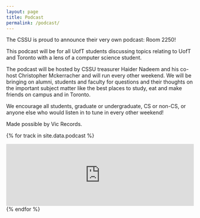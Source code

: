 ```yaml
---
layout: page
title: Podcast
permalink: /podcast/
---
```


The CSSU is proud to announce their very own podcast: Room 2250!

This podcast will be for all UofT students discussing topics relating to UofT and Toronto with a lens of a computer science student.

The podcast will be hosted by CSSU treasurer Haider Nadeem and his co-host Christopher Mckerracher and will run every other weekend. We will be bringing on alumni, students and faculty for questions and their thoughts on the important subject matter like the best places to study, eat and make friends on campus and in Toronto.

We encourage all students, graduate or undergraduate, CS or non-CS, or anyone else who would listen in to tune in every other weekend!

Made possible by Vic Records.

{% for track in site.data.podcast %}
  <iframe width="100%" height="166" scrolling="no" frameborder="no" src="https://w.soundcloud.com/player/?url=https%3A//api.soundcloud.com/tracks/{{ track }}&amp;color=0d1117&amp;auto_play=false&amp;hide_related=false&amp;show_comments=true&amp;show_user=true&amp;show_reposts=false"></iframe>
{% endfor %}
